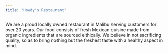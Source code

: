 ```yaml
---
title: "Howdy's Restaurant"
---
```

We are a proud locally owned restaurant in Malibu serving customers for over 20 years. Our food consists of fresh Mexican cuisine made from organic ingredients that are sourced eithically. We believe in not sacrificing quality, so as to bring nothing but the freshest taste with a healthy aspect in mind.
